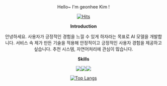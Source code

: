 <div align="center">
  Hello~ I'm geonhee Kim !

  [![Hits](https://hits.seeyoufarm.com/api/count/incr/badge.svg?url=https%3A%2F%2Fgithub.com%2Fheyggun&count_bg=%2379C83D&title_bg=%23555555&icon=&icon_color=%23E7E7E7&title=hits&edge_flat=false)](https://hits.seeyoufarm.com)
  
**Introduction**

안녕하세요. 사용자가 긍정적인 경험을 느낄 수 있게 하자라는 목표로 AI 모델을 개발합니다.
서비스 속 제가 만든 기술을 적용해 안정적이고 긍정적인 사용자 경험을 제공하고 싶습니다.
추천 시스템, 자연어처리에 관심이 많습니다. 

**Skills**

<img src="https://img.shields.io/badge/Python-3776AB?style=flat&logo=python&logoColor=white"/><img src="https://img.shields.io/badge/Pytorch-EE4C2C?style=flat&logo=pytorch&logoColor=white"/><img src="https://img.shields.io/badge/Tensorflow-FF6F00?style=flat&logo=tensorflow&logoColor=white"/>



[![Top Langs](https://github-readme-stats.vercel.app/api/top-langs/?username=heyggun&layout=compact)](https://github.com/heyggun/github-readme-stats)
</div>
